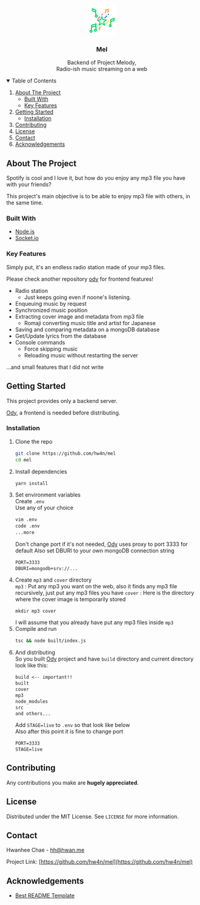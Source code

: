 <!-- PROJECT LOGO -->
<br />
<p align="center">
  <a href="https://github.com/hw4n/ody">
    <img src=".github/logo.png" alt="Logo" width="80" height="80">
  </a>

  <h3 align="center">Mel</h3>

  <p align="center">
    Backend of Project Melody,
    <br />
    Radio-ish music streaming on a web
  </p>
</p>

<!-- TABLE OF CONTENTS -->
<details open="open">
  <summary>Table of Contents</summary>
  <ol>
    <li>
      <a href="#about-the-project">About The Project</a>
      <ul>
        <li><a href="#built-with">Built With</a></li>
        <li><a href="#key-features">Key Features</a></li>
      </ul>
    </li>
    <li>
      <a href="#getting-started">Getting Started</a>
      <ul>
        <li><a href="#installation">Installation</a></li>
      </ul>
    </li>
    <li><a href="#contributing">Contributing</a></li>
    <li><a href="#license">License</a></li>
    <li><a href="#contact">Contact</a></li>
    <li><a href="#acknowledgements">Acknowledgements</a></li>
  </ol>
</details>

<!-- ABOUT THE PROJECT -->
## About The Project

Spotify is cool and I love it, but how do you enjoy any mp3 file you have with your friends?

This project's main objective is to be able to enjoy mp3 file with others, in the same time.

### Built With

* [Node.js](https://nodejs.org)
* [Socket.io](https://socket.io)

### Key Features

Simply put, it's an endless radio station made of your mp3 files.

Please check another repository [ody](https://github.com/hw4n/ody) for frontend features!

* Radio station
  * Just keeps going even if noone's listening.
* Enqueuing music by request
* Synchronized music position
* Extracting cover image and metadata from mp3 file
  * Romaji converting music title and artist for Japanese
* Saving and comparing metadata on a mongoDB database
* Get/Update lyrics from the database
* Console commands
  * Force skipping music
  * Reloading music without restarting the server

...and small features that I did not write

<!-- GETTING STARTED -->
## Getting Started

This project provides only a backend server.

[Ody](https://github.com/hw4n/ody), a frontend is needed before distributing.

### Installation

1. Clone the repo
   ```sh
   git clone https://github.com/hw4n/mel
   cd mel
   ```
2. Install dependencies
   ```sh
   yarn install
   ```
3. Set environment variables  
   Create ``.env``  
   Use any of your choice
   ```sh
   vim .env
   code .env
   ...more
   ```
   Don't change port if it's not needed, [Ody](https://github.com/hw4n/ody) uses proxy to port 3333 for default
   Also set DBURI to your own mongoDB connection string
   ```
   PORT=3333
   DBURI=mongodb+srv://...
   ```
4. Create ``mp3`` and ``cover`` directory  
   ``mp3`` : Put any mp3 you want on the web, also it finds any mp3 file recursively, just put any mp3 files you have
   ``cover`` : Here is the directory where the cover image is temporarily stored
   ```
   mkdir mp3 cover
   ```
   I will assume that you already have put any mp3 files inside ``mp3``
4. Compile and run
   ```sh
   tsc && node built/index.js
   ```
5. And distributing  
   So you built [Ody](https://github.com/hw4n/ody) project and have `build` directory and current directory look like this:  
   ```
   build <-- important!!
   built
   cover
   mp3
   node_modules
   src
   and others...
   ```
   Add ``STAGE=live`` to ``.env`` so that look like below  
   Also after this point it is fine to change port
   ```
   PORT=3333
   STAGE=live
   ```

<!-- CONTRIBUTING -->
## Contributing

Any contributions you make are **hugely appreciated**.

<!-- LICENSE -->
## License

Distributed under the MIT License. See `LICENSE` for more information.

<!-- CONTACT -->
## Contact

Hwanhee Chae - hh@hwan.me

Project Link: [https://github.com/hw4n/mel](https://github.com/hw4n/mel)

<!-- ACKNOWLEDGEMENTS -->
## Acknowledgements
* [Best README Template](https://github.com/othneildrew/Best-README-Template)

